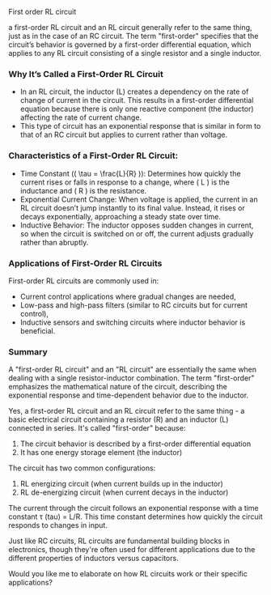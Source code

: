 First order RL circuit

a first-order RL circuit and an RL circuit generally refer to the same thing, just as in the case of an RC circuit. The term "first-order" specifies that the circuit’s behavior is governed by a first-order differential equation, which applies to any RL circuit consisting of a single resistor and a single inductor.

### Why It’s Called a First-Order RL Circuit

- In an RL circuit, the inductor (L) creates a dependency on the rate of change of current in the circuit. This results in a first-order differential equation because there is only one reactive component (the inductor) affecting the rate of current change.
- This type of circuit has an exponential response that is similar in form to that of an RC circuit but applies to current rather than voltage.

### Characteristics of a First-Order RL Circuit:

- Time Constant (\( \tau = \frac{L}{R} \)): Determines how quickly the current rises or falls in response to a change, where \( L \) is the inductance and \( R \) is the resistance.
- Exponential Current Change: When voltage is applied, the current in an RL circuit doesn’t jump instantly to its final value. Instead, it rises or decays exponentially, approaching a steady state over time.
- Inductive Behavior: The inductor opposes sudden changes in current, so when the circuit is switched on or off, the current adjusts gradually rather than abruptly.

### Applications of First-Order RL Circuits

First-order RL circuits are commonly used in:

- Current control applications where gradual changes are needed,
- Low-pass and high-pass filters (similar to RC circuits but for current control),
- Inductive sensors and switching circuits where inductor behavior is beneficial.

### Summary

A "first-order RL circuit" and an "RL circuit" are essentially the same when dealing with a single resistor-inductor combination. The term "first-order" emphasizes the mathematical nature of the circuit, describing the exponential response and time-dependent behavior due to the inductor.

Yes, a first-order RL circuit and an RL circuit refer to the same thing - a basic electrical circuit containing a resistor (R) and an inductor (L) connected in series. It's called "first-order" because:

1. The circuit behavior is described by a first-order differential equation
2. It has one energy storage element (the inductor)

The circuit has two common configurations:
1. RL energizing circuit (when current builds up in the inductor)
2. RL de-energizing circuit (when current decays in the inductor)

The current through the circuit follows an exponential response with a time constant τ (tau) = L/R. This time constant determines how quickly the circuit responds to changes in input.

Just like RC circuits, RL circuits are fundamental building blocks in electronics, though they're often used for different applications due to the different properties of inductors versus capacitors.

Would you like me to elaborate on how RL circuits work or their specific applications?

